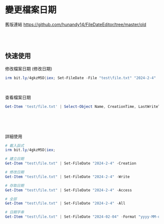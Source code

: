 變更檔案日期
===

舊版連結
https://github.com/hunandy14/FileDateEditor/tree/master/old


<br><br>

## 快速使用

修改檔案日期 (修改日期)

```ps1
irm bit.ly/4gkzM5D|iex; Set-FileDate -File "test\file.txt" "2024-2-4"
```

<br>

查看檔案日期

```ps1
Get-Item 'test/file.txt' | Select-Object Name, CreationTime, LastWriteTime, LastAccessTime
```



<br><br><br>

詳細使用

```ps1
# 載入函式
irm bit.ly/4gkzM5D|iex;

# 建立日期
Get-Item "test\file.txt" | Set-FileDate "2024-2-4" -Creation

# 修改日期
Get-Item "test\file.txt" | Set-FileDate "2024-2-4" -Write

# 存取日期
Get-Item "test\file.txt" | Set-FileDate "2024-2-4" -Access

# 全部
Get-Item "test\file.txt" | Set-FileDate "2024-2-4" -All

# 日期字串
Get-Item "test\file.txt" | Set-FileDate "2024-02-04" -Format "yyyy-MM-dd"

```
